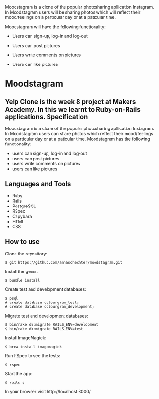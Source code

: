 
Moodstagram is a clone of the popular photosharing apllication Instagram. In Moodstagram users will be sharing photos which will reflect their mood/feelings on a particular day or at a paticular time. 


Moodstagram will have the following functionality:


* Users can sign-up, log-in and log-out

* Users can post pictures

* Users write comments on pictures

* Users can like pictures


Moodstagram
===========
Yelp Clone is the week 8 project at Makers Academy. In this we learnt to Ruby-on-Rails applications.
Specification
-------------
Moodstagram is a clone of the popular photosharing apllication Instagram. In Moodstagram users can share photos which reflect their mood/feelings on a particular day or at a paticular time. Moodstagram has the following functionality:
* users can sign-up, log-in and log-out
* users can post pictures
* users write comments on pictures
* users can like pictures

Languages and Tools
-------------------
* Ruby
* Rails
* PostgreSQL
* RSpec
* Capybara
* HTML
* CSS

How to use
----------
Clone the repository:
```
$ git https://github.com/annaschechter/moodstagram.git
```
Install the gems:
```
$ bundle install
```
Create test and development databases:
```
$ psql
# create database colourgram_test;
# create database colourgram_development;
```
Migrate test and development databases:
```
$ bin/rake db:migrate RAILS_ENV=development
$ bin/rake db:migrate RAILS_ENV=test
```
Install ImageMagick:
```
$ brew install imagemagick
```
Run RSpec to see the tests:
```
$ rspec
```
Start the app:
```
$ rails s
```
In your browser visit http://localhost:3000/

